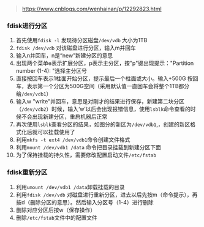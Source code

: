 > https://www.cnblogs.com/wenhainan/p/12292823.html

### fdisk进行分区
1. 首先使用`fdisk -l` 发现待分区磁盘`/dev/vdb`  大小为1TB
2. `fdisk /dev/vdb` 对该磁盘进行分区，输入m并回车
3. 输入n并回车，n是“new”新建分区的意思
4. 出现两个菜单e表示扩展分区，p表示主分区，按"p"键出现提示："Partition number (1-4): "选择主分区号
5. 直接按回车表示1柱面开始分区，提示最后一个柱面或大小。输入+500G 按回车，表示第一个分区为500G空间（采用默认值一直回车会将整个1TB都分给`/dev/vdb1`）
6. 输入w  "write"并回车，意思是对刚才的结果进行保存，新建第二块分区（`/dev/vdb2`）时候，输入‘w’以后会出现报错信息，使用`lsblk`命令查看的时候不会出现新建分区，重启机器后正常
7. 再次使用`lsblk`查看分区的结果，如图分的新区为`/dev/vdb1`,，创建的新区格式化后就可以挂载使用了
8. 利用`mkfs -t ext4 /dev/vdb1`命令创建文件格式
9. 利用`mount /dev/vdb1 /data` 命令把目录挂载到新建分区下面
10. 为了保持挂载的持久性，需要修改配置启动文件`/etc/fstab`


### fdisk重新分区
1. 利用`umount /dev/vdb1 /data`卸载挂载的目录
2. 利用`fdisk /dev/vdb` 对磁盘进行重新分区，进去以后先按m（命令提示），再按d（删除分区的意思）。然后输入分区号（1-4）进行删除
3. 删除对应分区后按w（保存操作）
4. 删除`/etc/fstab`文件中的配置文件


